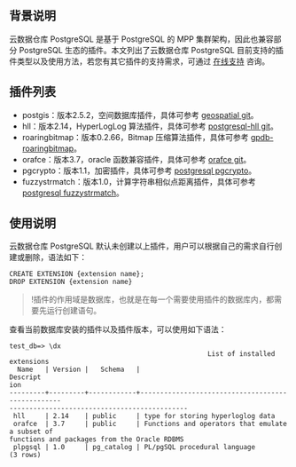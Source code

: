 ## 背景说明
云数据仓库 PostgreSQL 是基于 PostgreSQL 的 MPP 集群架构，因此也兼容部分 PostgreSQL 生态的插件。本文列出了云数据仓库 PostgreSQL 目前支持的插件类型以及使用方法，若您有其它插件的支持需求，可通过 [在线支持](https://cloud.tencent.com/online-service?from=connect-us) 咨询。

## 插件列表
- postgis：版本2.5.2，空间数据库插件，具体可参考 [geospatial git](https://github.com/greenplum-db/geospatial)。
- hll：版本2.14，HyperLogLog 算法插件，具体可参考 [postgresql-hll git](https://github.com/citusdata/postgresql-hll)。
- roaringbitmap：版本0.2.66，Bitmap 压缩算法插件，具体可参考 [gpdb-roaringbitmap](https://github.com/zeromax007/gpdb-roaringbitmap)。
- orafce：版本3.7，oracle 函数兼容插件，具体可参考 [orafce git](https://github.com/orafce/orafce)。
- pgcrypto：版本1.1，加密插件，具体可参考 [postgresql pgcrypto](https://www.postgresql.org/docs/9.4/pgcrypto.html)。
- fuzzystrmatch：版本1.0，计算字符串相似点距离插件，具体可参考 [postgresql fuzzystrmatch](https://www.postgresql.org/docs/9.4/fuzzystrmatch.html)。

## 使用说明
云数据仓库 PostgreSQL 默认未创建以上插件，用户可以根据自己的需求自行创建或删除，语法如下：
```
CREATE EXTENSION {extension name};
DROP EXTENSION {extension name}
```
>!插件的作用域是数据库，也就是在每一个需要使用插件的数据库内，都需要先运行创建语句。

查看当前数据库安装的插件以及插件版本，可以使用如下语法：
```
test_db=> \dx
                                                  List of installed extensions
  Name   | Version |   Schema   |                                          Descript
ion                                          
---------+---------+------------+--------------------------------------------------
---------------------------------------------
 hll     | 2.14    | public     | type for storing hyperloglog data
 orafce  | 3.7     | public     | Functions and operators that emulate a subset of 
functions and packages from the Oracle RDBMS
 plpgsql | 1.0     | pg_catalog | PL/pgSQL procedural language
(3 rows)
```
